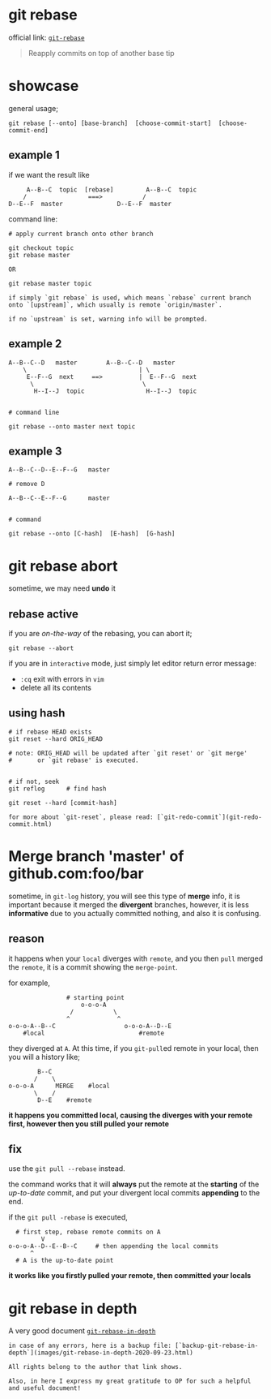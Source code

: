 ---
---

# git rebase

official link: [`git-rebase`](https://git-scm.com/docs/git-rebase)

> Reapply commits on top of another base tip


# showcase

general usage;

```
git rebase [--onto] [base-branch]  [choose-commit-start]  [choose-commit-end]
```


## example 1

if we want the result like

```
     A--B--C  topic  [rebase]         A--B--C  topic
    /                 ===>           /
D--E--F  master               D--E--F  master
```

command line:

```
# apply current branch onto other branch

git checkout topic
git rebase master

OR

git rebase master topic
```

```note
if simply `git rebase` is used, which means `rebase` current branch onto `[upstream]`, which usually is remote `origin/master`.

if no `upstream` is set, warning info will be prompted.
```


## example 2

```
A--B--C--D   master        A--B--C--D   master
    \                               | \
     E--F--G  next     ==>          |  E--F--G  next
      \                              \
       H--I--J  topic                 H--I--J  topic


# command line

git rebase --onto master next topic
```


## example 3

```
A--B--C--D--E--F--G   master

# remove D

A--B--C--E--F--G      master


# command

git rebase --onto [C-hash]  [E-hash]  [G-hash]
```


# git rebase abort

sometime, we may need **undo** it

## rebase active

if you are _on-the-way_ of the rebasing, you can abort it;

`git rebase --abort`

if you are in `interactive` mode, just simply let editor return error message:

* `:cq` exit with errors in `vim`
* delete all its contents


## using hash

```
# if rebase HEAD exists
git reset --hard ORIG_HEAD

# note: ORIG_HEAD will be updated after `git reset' or `git merge'
#       or `git rebase' is executed.


# if not, seek
git reflog      # find hash

git reset --hard [commit-hash]
```

```note
for more about `git-reset`, please read: [`git-redo-commit`](git-redo-commit.html)
```


# Merge branch 'master' of github.com:foo/bar

sometime, in `git-log` history, you will see this type of **merge** info, it is important because it merged the **divergent** branches, however, it is less **informative** due to you actually committed nothing, and also it is confusing.

## reason

it happens when your `local` diverges with `remote`, and you then `pull` merged the `remote`, it is a commit showing the `merge-point`.

for example, 

```
                # starting point
                    o-o-o-A
                 /           \
                ^             ^
o-o-o-A--B--C                   o-o-o-A--D--E
    #local                          #remote
```

they diverged at `A`. At this time, if you `git-pull`ed remote in your local, then you will a history like;

```
        B--C
       /    \
o-o-o-A      MERGE    #local
       \    /
        D--E    #remote
```

**it happens you committed local, causing the diverges with your remote first, however then you still pulled your remote**


## fix

use the `git pull --rebase` instead.

the command works that it will **always** put the remote at the **starting** of the _up-to-date_ commit, and put your divergent local commits **appending** to the end.


if the `git pull -rebase` is executed,


```
  # first step, rebase remote commits on A
         V
o-o-o-A--D--E--B--C     # then appending the local commits
      ^
  # A is the up-to-date point
```


**it works like you firstly pulled your remote, then committed your locals**



# git rebase in depth

A very good document [`git-rebase-in-depth`](https://git-rebase.io/)

```note
in case of any errors, here is a backup file: [`backup-git-rebase-in-depth`](images/git-rebase-in-depth-2020-09-23.html)

All rights belong to the author that link shows.

Also, in here I express my great gratitude to OP for such a helpful and useful document!
```



